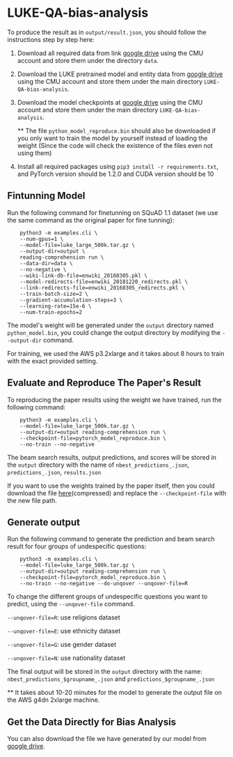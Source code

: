 # LUKE-QA-bias-analysis


To produce the result as in `output/result.json`, you should follow the instructions step by step here:

1. Download all required data from link [google drive](https://drive.google.com/drive/folders/1peLPm0rGUmKuE2MeYWVN-3SDDBGUjxbL?usp=sharing) using the CMU account and store them under the directory `data`.

2. Download the LUKE pretrained model and entity data from [google drive](https://drive.google.com/drive/folders/1Gu9BI9w6twOT70Ha2uULuhobaBO21nKy?usp=sharing) using the CMU account and store them under the main directory `LUKE-QA-bias-analysis`.

3. Download the model checkpoints at [google drive](https://drive.google.com/drive/folders/1KTxIjnaLpD5m_23QCsaWxiUSAwxoDZ_U?usp=sharing) using the CMU account and store them under the main directory `LUKE-QA-bias-analysis`.

    ** The file `python_model_reproduce.bin` should also be downloaded if you only want to train the model by yourself instead of loading the weight (Since the code will check the existence of the files even not using them)

4. Install all required packages using `pip3 install -r requirements.txt`, and PyTorch version should be 1.2.0 and CUDA version should be 10

## Fintunning Model
Run the following command for finetunning on SQuAD 1.1 dataset (we use the same command as the original paper for fine tunning):
```
    python3 -m examples.cli \
    --num-gpus=1 \
    --model-file=luke_large_500k.tar.gz \
    --output-dir=output \
    reading-comprehension run \
    --data-dir=data \
    --no-negative \
    --wiki-link-db-file=enwiki_20160305.pkl \
    --model-redirects-file=enwiki_20181220_redirects.pkl \
    --link-redirects-file=enwiki_20160305_redirects.pkl \
    --train-batch-size=2 \
    --gradient-accumulation-steps=3 \
    --learning-rate=15e-6 \
    --num-train-epochs=2
```
    
The model's weight will be generated under the `output` directory named `python_model.bin`, you could change the output directory by modifying the `--output-dir` command. 

For training, we used the AWS p3.2xlarge and it takes about 8 hours to train with the exact provided setting.

## Evaluate and Reproduce The Paper's Result
To reproducing the paper results using the weight we have trained, run the following command:
```
    python3 -m examples.cli \
    --model-file=luke_large_500k.tar.gz \
    --output-dir=output reading-comprehension run \
    --checkpoint-file=pytorch_model_reproduce.bin \
    --no-train --no-negative
```
The beam search results, output predictions, and scores will be stored in the `output` directory with the name of `nbest_predictions_.json`, `predictions_.json`, `results.json`

If you want to use the weights trained by the paper itself, then you could download the file [here](https://drive.google.com/file/d/1097QicHAVnroVVw54niPXoY-iylGNi0K/view?usp=sharing)(compressed) and replace the `--checkpoint-file` with the new file path.

## Generate output
Run the following command to generate the prediction and beam search result for four groups of undespecific questions:
```
    python3 -m examples.cli \
    --model-file=luke_large_500k.tar.gz \
    --output-dir=output reading-comprehension run \
    --checkpoint-file=pytorch_model_reproduce.bin \
    --no-train --no-negative --do-unqover --unqover-file=R
```
To change the different groups of undespecific questions you want to predict, using the `--unqover-file` command.

`--unqover-file=R`: use religions dataset

`--unqover-file=E`: use ethnicity dataset

`--unqover-file=G`: use gender dataset

`--unqover-file=N`: use nationality dataset

The final output will be stored in the `output` directory with the name: `nbest_predictions_$groupname_.json` and `predictions_$groupname_.json`

** It takes about 10-20 minutes for the model to generate the output file on the AWS g4dn 2xlarge machine. 

## Get the Data Directly for Bias Analysis
You can also download the file we have generated by our model from [google drive](https://drive.google.com/drive/folders/1vyMeDl5TURGPG9UFUG67GIsi0-EhBe61?usp=sharing).

